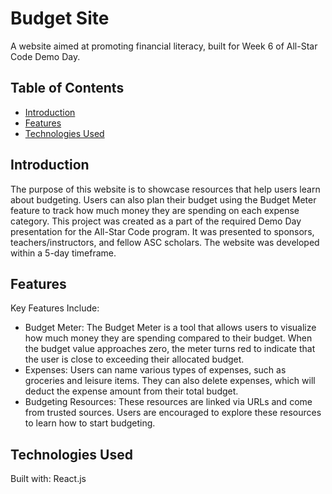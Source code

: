 # Budget Site

A website aimed at promoting financial literacy, built for Week 6 of All-Star Code Demo Day.

## Table of Contents

- [Introduction](#introduction)
- [Features](#features)
- [Technologies Used](#technologies-used)

## Introduction

The purpose of this website is to showcase resources that help users learn about budgeting. Users can also plan their budget using the Budget Meter feature to track how much money they are spending on each expense category. This project was created as a part of the required Demo Day presentation for the All-Star Code program. It was presented to sponsors, teachers/instructors, and fellow ASC scholars. The website was developed within a 5-day timeframe.

## Features

Key Features Include:
- Budget Meter: The Budget Meter is a tool that allows users to visualize how much money they are spending compared to their budget. When the budget value approaches zero, the meter turns red to indicate that the user is close to exceeding their allocated budget.
- Expenses: Users can name various types of expenses, such as groceries and leisure items. They can also delete expenses, which will deduct the expense amount from their total budget.
- Budgeting Resources: These resources are linked via URLs and come from trusted sources. Users are encouraged to explore these resources to learn how to start budgeting.

## Technologies Used

Built with: React.js
